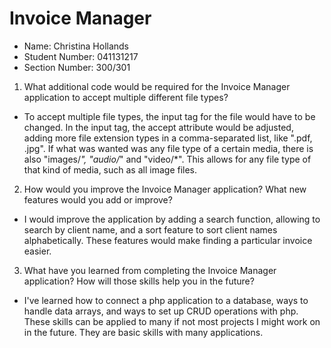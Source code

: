 # Invoice Manager
- Name: Christina Hollands
- Student Number: 041131217
- Section Number: 300/301


1. What additional code would be required for the Invoice Manager application to accept multiple different file types?

- To accept multiple file types, the input tag for the file would have to be changed. In the input tag, the accept attribute would be adjusted, adding more file extension types in a comma-separated list, like ".pdf, .jpg". If what was wanted was any file type of a certain media, there is also "images/*", "audio/*" and "video/*". This allows for any file type of that kind of media, such as all image files.

2. How would you improve the Invoice Manager application? What new features would you add or improve?

- I would improve the application by adding a search function, allowing to search by client name, and a sort feature to sort client names alphabetically. These features would make finding a particular invoice easier. 

3. What have you learned from completing the Invoice Manager application? How will those skills help you in the future?

- I've learned how to connect a php application to a database, ways to handle data arrays, and ways to set up CRUD operations with php. These skills can be applied to many if not most projects I might work on in the future. They are basic skills with many applications.
